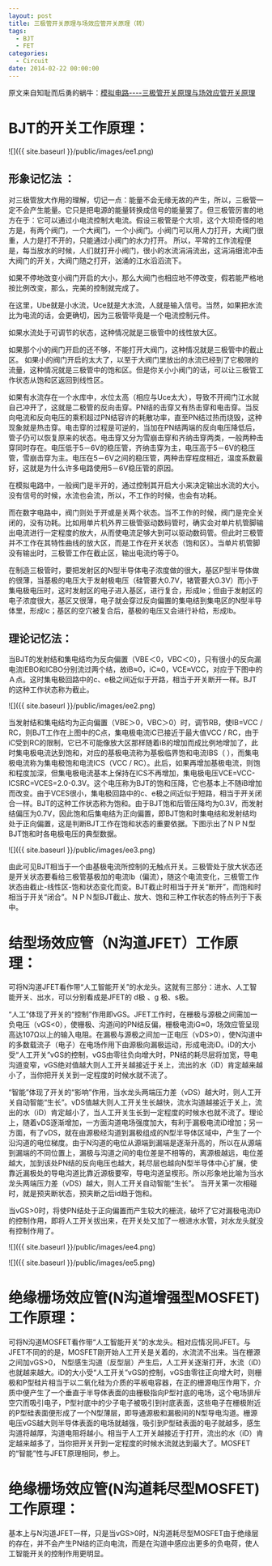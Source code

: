```yaml
---
layout: post
title: 三极管开关原理与场效应管开关原理（转）
tags:
  - BJT
  - FET
categories:
  - Circuit
date: 2014-02-22 00:00:00
---
```


原文来自知耻而后勇的蜗牛：[模拟电路----三极管开关原理与场效应管开关原理](https://blog.csdn.net/yf210yf/article/details/7527323)

# BJT的开关工作原理：

![]({{ site.baseurl }}/public/images/ee1.png)
<!-- more -->
## 形象记忆法 ：

对三极管放大作用的理解，切记一点：能量不会无缘无故的产生，所以，三极管一定不会产生能量。它只是把电源的能量转换成信号的能量罢了。但三极管厉害的地方在于：它可以通过小电流控制大电流。假设三极管是个大坝，这个大坝奇怪的地方是，有两个阀门，一个大阀门，一个小阀门。小阀门可以用人力打开，大阀门很重，人力是打不开的，只能通过小阀门的水力打开。
所以，平常的工作流程便是，每当放水的时候，人们就打开小阀门，很小的水流涓涓流出，这涓涓细流冲击大阀门的开关，大阀门随之打开，汹涌的江水滔滔流下。

如果不停地改变小阀门开启的大小，那么大阀门也相应地不停改变，假若能严格地按比例改变，那么，完美的控制就完成了。

在这里，Ube就是小水流，Uce就是大水流，人就是输入信号。当然，如果把水流比为电流的话，会更确切，因为三极管毕竟是一个电流控制元件。

如果水流处于可调节的状态，这种情况就是三极管中的线性放大区。

如果那个小的阀门开启的还不够，不能打开大阀门，这种情况就是三极管中的截止区。 如果小的阀门开启的太大了，以至于大阀门里放出的水流已经到了它极限的流量，这种情况就是三极管中的饱和区。但是你关小小阀门的话，可以让三极管工作状态从饱和区返回到线性区。

如果有水流存在一个水库中，水位太高（相应与Uce太大），导致不开阀门江水就自己冲开了，这就是二极管的反向击穿。PN结的击穿又有热击穿和电击穿。当反向电流和反向电压的乘积超过PN结容许的耗散功率，直至PN结过热而烧毁，这种现象就是热击穿。电击穿的过程是可逆的，当加在PN结两端的反向电压降低后，管子仍可以恢复原来的状态。电击穿又分为雪崩击穿和齐纳击穿两类，一般两种击穿同时存在。电压低于5－6V的稳压管，齐纳击穿为主，电压高于5－6V的稳压管，雪崩击穿为主。电压在5－6V之间的稳压管，两种击穿程度相近，温度系数最好，这就是为什么许多电路使用5－6V稳压管的原因。

在模拟电路中，一般阀门是半开的，通过控制其开启大小来决定输出水流的大小。没有信号的时候，水流也会流，所以，不工作的时候，也会有功耗。

而在数字电路中，阀门则处于开或是关两个状态。当不工作的时候，阀门是完全关闭的，没有功耗。比如用单片机外界三极管驱动数码管时，确实会对单片机管脚输出电流进行一定程度的放大，从而使电流足够大到可以驱动数码管。但此时三极管并不工作在其特性曲线的放大区，而是工作在开关状态（饱和区）。当单片机管脚没有输出时，三极管工作在截止区，输出电流约等于0。

在制造三极管时，要把发射区的N型半导体电子浓度做的很大，基区P型半导体做的很薄，当基极的电压大于发射极电压（硅管要大0.7V，锗管要大0.3V）而小于集电极电压时，这时发射区的电子进入基区，进行复合，形成Ie；但由于发射区的电子浓度很大，基区又很薄，电子就会穿过反向偏置的集电结到集电区的N型半导体里，形成Ic；基区的空穴被复合后，基极的电压又会进行补给，形成Ib。

## 理论记忆法：

当BJT的发射结和集电结均为反向偏置（VBE＜0，VBC＜0），只有很小的反向漏电流IEBO和ICBO分别流过两个结，故iB≈0，iC≈0，VCE≈VCC，对应于下图中的Ａ点。这时集电极回路中的c、e极之间近似于开路，相当于开关断开一样。BJT的这种工作状态称为截止。

![]({{ site.baseurl }}/public/images/ee2.png)

当发射结和集电结均为正向偏置（VBE＞0，VBC＞0）时，调节RB，使IB=VCC / RC，则BJT工作在上图中的C点，集电极电流iC已接近于最大值VCC / RC，由于iC受到RC的限制，它已不可能像放大区那样随着iB的增加而成比例地增加了，此时集电极电流达到饱和，对应的基极电流称为基极临界饱和电流IBS（ ），而集电极电流称为集电极饱和电流ICS（VCC / RC）。此后，如果再增加基极电流，则饱和程度加深，但集电极电流基本上保持在ICS不再增加，集电极电压VCE=VCC-ICSRC=VCES=2.0-0.3V。这个电压称为BJT的饱和压降，它也基本上不随iB增加而改变。由于VCES很小，集电极回路中的c、e极之间近似于短路，相当于开关闭合一样。BJT的这种工作状态称为饱和。由于BJT饱和后管压降均为0.3V，而发射结偏压为0.7V，因此饱和后集电结为正向偏置，即BJT饱和时集电结和发射结均处于正向偏置，这是判断BJT工作在饱和状态的重要依据。下图示出了ＮＰＮ型BJT饱和时各电极电压的典型数据。

![]({{ site.baseurl }}/public/images/ee3.png)

由此可见BJT相当于一个由基极电流所控制的无触点开关。三极管处于放大状态还是开关状态要看给三极管基极加的电流Ib（偏流），随这个电流变化，三极管工作状态由截止-线性区-饱和状态变化而变。BJT截止时相当于开关“断开”，而饱和时相当于开关“闭合”。ＮＰＮ型BJT截止、放大、饱和三种工作状态的特点列于下表中。

# 结型场效应管（N沟道JFET）工作原理：

可将N沟道JFET看作带“人工智能开关”的水龙头。这就有三部分：进水、人工智能开关、出水，可以分别看成是JFET的 d极 、g 极、s极。

“人工”体现了开关的“控制”作用即vGS。JFET工作时，在栅极与源极之间需加一负电压（vGS<0），使栅极、沟道间的PN结反偏，栅极电流iG≈0，场效应管呈现高达107Ω以上的输入电阻。在漏极与源极之间加一正电压（vDS>0），使N沟道中的多数载流子（电子）在电场作用下由源极向漏极运动，形成电流iD。iD的大小受“人工开关”vGS的控制，vGS由零往负向增大时，PN结的耗尽层将加宽，导电沟道变窄，vGS绝对值越大则人工开关越接近于关上，流出的水（iD）肯定越来越小了，当你把开关关到一定程度的时候水就不流了。

“智能”体现了开关的“影响”作用，当水龙头两端压力差（vDS）越大时，则人工开关自动智能“生长”。vDS值越大则人工开关生长越快，流水沟道越接近于关上，流出的水（iD）肯定越小了，当人工开关生长到一定程度的时候水也就不流了。理论上，随着vDS逐渐增加，一方面沟道电场强度加大，有利于漏极电流iD增加；另一方面，有了vDS，就在由源极经沟道到漏极组成的N型半导体区域中，产生了一个沿沟道的电位梯度。由于N沟道的电位从源端到漏端是逐渐升高的，所以在从源端到漏端的不同位置上，漏极与沟道之间的电位差是不相等的，离源极越远，电位差越大，加到该处PN结的反向电压也越大，耗尽层也越向N型半导体中心扩展，使靠近漏极处的导电沟道比靠近源极要窄，导电沟道呈楔形。所以形象地比喻为当水龙头两端压力差（vDS）越大，则人工开关自动智能“生长”。 当开关第一次相碰时，就是预夹断状态，预夹断之后id趋于饱和。
  
当vGS>0时，将使PN结处于正向偏置而产生较大的栅流，破坏了它对漏极电流iD的控制作用，即将人工开关拔出来，在开关处又加了一根进水水管，对水龙头就没有控制作用了。

![]({{ site.baseurl }}/public/images/ee4.png)

![]({{ site.baseurl }}/public/images/ee5.png)

# 绝缘栅场效应管(N沟道增强型MOSFET)工作原理：

可将N沟道MOSFET看作带“人工智能开关”的水龙头。相对应情况同JFET。与JFET不同的的是，MOSFET刚开始人工开关是关着的，水流流不出来。当在栅源之间加vGS>0， N型感生沟道（反型层）产生后，人工开关逐渐打开，水流（iD）也就越来越大。iD的大小受“人工开关”vGS的控制，vGS由零往正向增大时，则栅极和P型硅片相当于以二氧化硅为介质的平板电容器，在正的栅源电压作用下，介质中便产生了一个垂直于半导体表面的由栅极指向P型衬底的电场，这个电场排斥空穴而吸引电子，P型衬底中的少子电子被吸引到衬底表面，这些电子在栅极附近的P型硅表面便形成了一个N型薄层，即导通源极和漏极间的N型导电沟道。栅源电压vGS越大则半导体表面的电场就越强，吸引到P型硅表面的电子就越多，感生沟道将越厚，沟道电阻将越小。相当于人工开关越接近于打开，流出的水（iD）肯定越来越多了，当你把开关开到一定程度的时候水流就达到最大了。MOSFET的“智能”性与JFET原理相同，参上。

# 绝缘栅场效应管(N沟道耗尽型MOSFET)工作原理：

基本上与N沟道JFET一样，只是当vGS>0时，N沟道耗尽型MOSFET由于绝缘层的存在，并不会产生PN结的正向电流，而是在沟道中感应出更多的负电荷，使人工智能开关的控制作用更明显。
